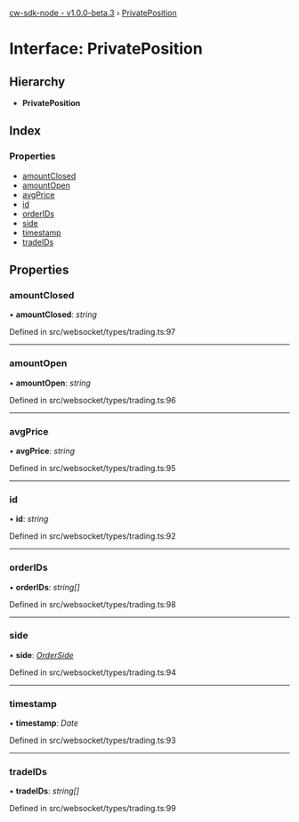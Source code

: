 [cw-sdk-node - v1.0.0-beta.3](../README.md) › [PrivatePosition](privateposition.md)

# Interface: PrivatePosition

## Hierarchy

* **PrivatePosition**

## Index

### Properties

* [amountClosed](privateposition.md#amountclosed)
* [amountOpen](privateposition.md#amountopen)
* [avgPrice](privateposition.md#avgprice)
* [id](privateposition.md#id)
* [orderIDs](privateposition.md#orderids)
* [side](privateposition.md#side)
* [timestamp](privateposition.md#timestamp)
* [tradeIDs](privateposition.md#tradeids)

## Properties

###  amountClosed

• **amountClosed**: *string*

Defined in src/websocket/types/trading.ts:97

___

###  amountOpen

• **amountOpen**: *string*

Defined in src/websocket/types/trading.ts:96

___

###  avgPrice

• **avgPrice**: *string*

Defined in src/websocket/types/trading.ts:95

___

###  id

• **id**: *string*

Defined in src/websocket/types/trading.ts:92

___

###  orderIDs

• **orderIDs**: *string[]*

Defined in src/websocket/types/trading.ts:98

___

###  side

• **side**: *[OrderSide](../README.md#orderside)*

Defined in src/websocket/types/trading.ts:94

___

###  timestamp

• **timestamp**: *Date*

Defined in src/websocket/types/trading.ts:93

___

###  tradeIDs

• **tradeIDs**: *string[]*

Defined in src/websocket/types/trading.ts:99
